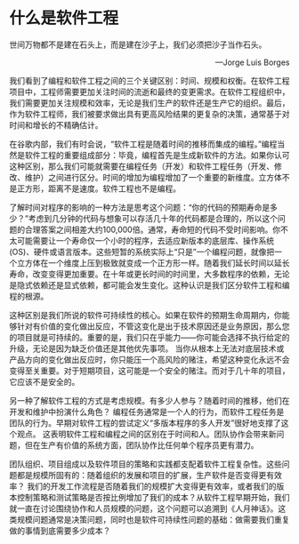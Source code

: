 # 什么是软件工程  
世间万物都不是建在石头上，而是建在沙子上，我们必须把沙子当作石头。
<p align="right">—Jorge Luis Borges</p>

我们看到了编程和软件工程之间的三个关键区别：时间、规模和权衡。在软件工程项目中，工程师需要更加关注时间的流逝和最终的变更需求。在软件工程组织中，我们需要更加关注规模和效率，无论是我们生产的软件还是生产它的组织。最后，作为软件工程师，我们被要求做出具有更高风险结果的更复杂的决策，通常基于对时间和增长的不精确估计。

在谷歌内部，我们有时会说，“软件工程是随着时间的推移而集成的编程。”编程当然是软件工程的重要组成部分：毕竟，编程首先是生成新软件的方法。如果你认可这种区别，那么我们可能就需要在编程任务（开发）和软件工程任务（开发、修改、维护）之间进行区分。时间的增加为编程增加了一个重要的新维度。立方体不是正方形，距离不是速度。软件工程也不是编程。  

了解时间对程序的影响的一种方法是思考这个问题：“你的代码的预期寿命是多少？”考虑到几分钟的代码与想象可以存活几十年的代码都是合理的，所以这个问题的合理答案之间相差大约100,000倍。通常，寿命短的代码不受时间影响。你不太可能需要让一个寿命仅一个小时的程序，去适应新版本的底层库、操作系统 (OS)、硬件或语言版本。这些短暂的系统实际上“只是”一个编程问题，就像把一个立方体在一个维度上压到极致就变成一个正方形一样。随着我们延长时间以延长寿命，改变变得更加重要。在十年或更长时间的时间里，大多数程序的依赖，无论是隐式依赖还是显式依赖，都可能会发生变化。这种认识是我们区分软件工程和编程的根源。  

这种区别是我们所说的软件可持续性的核心。如果在软件的预期生命周期内，你能够针对有价值的变化做出反应，不管这变化是出于技术原因还是业务原因，那么您的项目就是可持续的。重要的是，我们只在乎能力——你可能会选择不执行给定的升级，无论是因为缺乏价值还是其他优先事项。 当你从根本上无法对底层技术或产品方向的变化做出反应时，你只能压一个高风险的赌注，希望这种变化永远不会变得至关重要。对于短期项目，这可能是一个安全的赌注。而对于几十年的项目，它应该不是安全的。  

另一种了解软件工程的方式是考虑规模。有多少人参与？随着时间的推移，他们在开发和维护中扮演什么角色？ 编程任务通常是一个人的行为，而软件工程任务是团队的行为。早期对软件工程的尝试定义“多版本程序的多人开发”很好地支撑了这个观点。 这表明软件工程和编程之间的区别在于时间和人。团队协作会带来新问题，但在生产有价值的系统方面，团队协作比任何单个程序员更有潜力。  

团队组织、项目组成以及软件项目的策略和实践都支配着软件工程复杂性。这些问题都是规模所固有的：随着组织的发展和项目的扩展，生产软件是否变得更有效率？ 我们的开发工作流程是否随着我们的规模扩大变得更有效率，或者我们的版本控制策略和测试策略是否按比例增加了我们的成本？从软件工程早期开始，我们就一直在讨论围绕协作和人员规模的问题，这个问题可以追溯到《人月神话》。这类规模问题通常是决策问题，同时也是软件可持续性问题的基础：做需要我们重复做的事情到底需要多少成本？  

